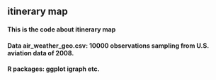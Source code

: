 ## itinerary map
#### This is the code about itinerary map 
#### Data air_weather_geo.csv: 10000 observations sampling from U.S. aviation data of 2008.
#### R packages: ggplot igraph etc.
